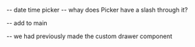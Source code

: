 -- date time picker
-- whay does Picker have a slash through it?

-- add to main

-- we had previously made the custom drawer component
